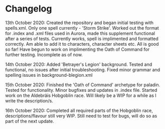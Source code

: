 # Changelog
13th October 2020:
  Created the repository and began initial testing with spells.xml. Only one spell currently - 'Storm Strike'.
  Worked out the format for .index and .xml files used in Aurora, made this supplement functional after a series of tests.
  Currently works, spell is implimented and formatted correctly. Am able to add it to characters, character sheets etc. All is good so far!
  Have begun to work on implimenting the Oath of Command for further testing. Incomplete as of now.

14th October 2020:
  Added 'Betrayer's Legion' background. Tested and functional, no issues after initial troubleshooting.
  Fixed minor grammar and spelling issues in background-blegion.xml

15th October 2020:
  Finished the 'Oath of Command' archetype for paladin. Tested for functionality. 
  Minor bugfixes and updates in .index file.
  Started work on the Aldebräis Hobgoblin race. Will likely be a WIP for a while as I write the description/s.

16th October 2020:
  Completed all required parts of the Hobgoblin race, descriptions/flavour still very WIP.
  Still need to test for bugs, will do so as part of the next update.
